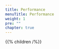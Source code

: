 ```yaml
---
title: Performance
menuTitle: Performance
weight: 1
pre: ""
chapter: true
---
```


{{% children /%}}
